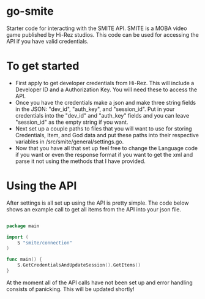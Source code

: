 # go-smite
Starter code for interacting with the SMITE API. SMITE is a MOBA video game published by Hi-Rez studios. This code can be used for accessing the API if you have valid credentials.

# To get started
- First apply to get developer credentials from Hi-Rez. This will include a Developer ID and a Authorization Key. You will need these to access the API. 
- Once you have the credentials make a json and make three string fields in the JSON: "dev_id", "auth_key", and "session_id". Put in your credentials into the "dev_id" and "auth_key" fields and you can leave "session_id" as the empty string if you want.
- Next set up a couple paths to files that you will want to use for storing Credentials, Item, and God data and put these paths into their respective variables in /src/smite/general/settings.go.
- Now that you have all that set up feel free to change the Language code if you want or even the response format if you want to get the xml and parse it not using the methods that I have provided.

# Using the API
After settings is all set up using the API is pretty simple. The code below shows an example call to get all items from the API into your json file.

```go

package main

import (
	S "smite/connection"
)

func main() {
	S.GetCredentialsAndUpdateSession().GetItems()
}
```
At the moment all of the API calls have not been set up and error handling consists of panicking. This will be updated shortly!
